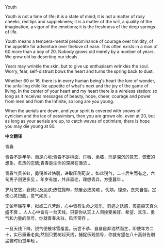 

Youth

Youth is not a time of life; it is a state of mind; it is not a matter of rosy cheeks, red lips and suppleknees; it is a matter of the will, a quality of the imagination, a vigor of the emotions; it is the freshness of the deep springs of life.

Youth means a tempera-mental predominance of courage over timidity, of the appetite for adventure over thelove of ease. This often exists in a man of 60 more than a boy of 20. Nobody grows old merely by a number of years. We grow old by deserting our ideals.

Years may wrinkle the skin, but to give up enthusiasm wrinkles the soul. Worry, fear, self-distrust bows the heart and turns the spring back to dust.

Whether 60 or 16, there is in every human being's heart the lure of wonder, the unfailing childlike appetite of what's next and the joy of the game of living. In the center of your heart and my heart there is a wireless station: so long as it receives messages of beauty, hope, cheer, courage and power from men and from the Infinite, so long are you young.

When the aerials are down, and your spirit is covered with snows of cynicism and the ice of pessimism, then you are grown old, even at 20, but as long as your aerials are up, to catch waves of optimism, there is hope you may die young at 80.

**中文翻译**

青春 

 青春不是年华，而是心境;青春不是桃面、丹唇、柔膝，而是深沉的意志，恢宏的想象，炙热的恋情;青春是生命的深泉在涌流 。

青春气贯长虹，勇锐盖过怯弱，进取压倒苟安 。如此锐气，二十后生而有之，六旬男子则更多见 。年岁有加，并非垂老，理想丢弃，方堕暮年 。

岁月悠悠，衰微只及肌肤;热忱抛却，颓废必致灵魂 。忧烦，惶恐，丧失自信，定使心灵扭曲，意气如灰 。

无论年届花甲，拟或二八芳龄，心中皆有生命之欢乐，奇迹之诱惑，孩童般天真久盛不衰 。人人心中皆有一台天线，只要你从天上人间接受美好、希望、欢乐、勇气和力量的信号，你就青春永驻，风华常存 。

一旦天线下降，锐气便被冰雪覆盖，玩世不恭、自暴自弃油然而生，即使年方二十，实已垂垂老矣;然则只要树起天线，捕捉乐观信号，你就有望在八十高龄告别尘寰时仍觉年轻 。